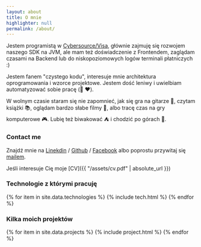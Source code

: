 ```yaml
---
layout: about
title: O mnie
highlighter: null
permalink: /about/
---
```


Jestem programistą w [Cybersource/Visa][p], głównie zajmuję się rozwojem naszego SDK na JVM, 
ale mam też doświadczenie z Frontendem, zaglądam czasami na Backend lub do niskopoziomowych logów terminali płatniczych :)

Jestem fanem "czystego kodu", interesuje mnie architektura oprogramowania i wzorce projektowe. Jestem dość leniwy i
 uwielbiam automatyzować sobie pracę (:snake: :heart:).

W wolnym czasie staram się nie zapomnieć, jak się gra na gitarze :guitar:, czytam książki :books:, 
oglądam bardzo słabe filmy :movie_camera:, albo tracę czas na gry komputerowe :video_game:. Lubię też biwakować :tent: i chodzić po górach :sunrise_over_mountains:.

### Contact me

Znajdź mnie na [Linekdin][linkedin] / [Github][github] / [Facebook][fb] albo poprostu przywitaj się [mailem](mailto:adam.swiderski89@gmail.com).

Jeśli interesuje Cię moje [CV]({{ "/assets/cv.pdf" | absolute_url }})

### Technologie z którymi pracuję

<div class="chipsContainer">
    <div class="row">
      {% for item in site.data.technologies %}
        {% include tech.html %}
      {% endfor %}
  </div>
</div>

### Kilka moich projektów
  
{% for item in site.data.projects %}
  {% include project.html %}
{% endfor %}

[p]: https://www.cybersource.com
[github]: https://github.com/asvid
[linkedin]: https://pl.linkedin.com/in/aswiderski
[fb]: https://www.facebook.com/adam.swiderski.pmi
